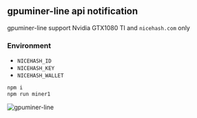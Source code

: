 ## gpuminer-line api notification
gpuminer-line support Nvidia GTX1080 TI and `nicehash.com` only

### Environment
- `NICEHASH_ID` 
- `NICEHASH_KEY`
- `NICEHASH_WALLET`

```bash
npm i
npm run miner1
```

![gpuminer-line](https://raw.githubusercontent.com/dvgamer/gpu-watcher/master/images/sample-v2.png)
